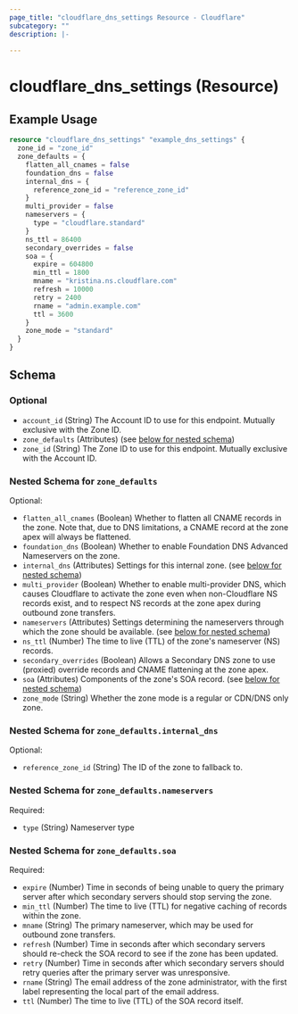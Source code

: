 ```yaml
---
page_title: "cloudflare_dns_settings Resource - Cloudflare"
subcategory: ""
description: |-
  
---
```


# cloudflare_dns_settings (Resource)



## Example Usage

```terraform
resource "cloudflare_dns_settings" "example_dns_settings" {
  zone_id = "zone_id"
  zone_defaults = {
    flatten_all_cnames = false
    foundation_dns = false
    internal_dns = {
      reference_zone_id = "reference_zone_id"
    }
    multi_provider = false
    nameservers = {
      type = "cloudflare.standard"
    }
    ns_ttl = 86400
    secondary_overrides = false
    soa = {
      expire = 604800
      min_ttl = 1800
      mname = "kristina.ns.cloudflare.com"
      refresh = 10000
      retry = 2400
      rname = "admin.example.com"
      ttl = 3600
    }
    zone_mode = "standard"
  }
}
```

<!-- schema generated by tfplugindocs -->
## Schema

### Optional

- `account_id` (String) The Account ID to use for this endpoint. Mutually exclusive with the Zone ID.
- `zone_defaults` (Attributes) (see [below for nested schema](#nestedatt--zone_defaults))
- `zone_id` (String) The Zone ID to use for this endpoint. Mutually exclusive with the Account ID.

<a id="nestedatt--zone_defaults"></a>
### Nested Schema for `zone_defaults`

Optional:

- `flatten_all_cnames` (Boolean) Whether to flatten all CNAME records in the zone. Note that, due to DNS limitations, a CNAME record at the zone apex will always be flattened.
- `foundation_dns` (Boolean) Whether to enable Foundation DNS Advanced Nameservers on the zone.
- `internal_dns` (Attributes) Settings for this internal zone. (see [below for nested schema](#nestedatt--zone_defaults--internal_dns))
- `multi_provider` (Boolean) Whether to enable multi-provider DNS, which causes Cloudflare to activate the zone even when non-Cloudflare NS records exist, and to respect NS records at the zone apex during outbound zone transfers.
- `nameservers` (Attributes) Settings determining the nameservers through which the zone should be available. (see [below for nested schema](#nestedatt--zone_defaults--nameservers))
- `ns_ttl` (Number) The time to live (TTL) of the zone's nameserver (NS) records.
- `secondary_overrides` (Boolean) Allows a Secondary DNS zone to use (proxied) override records and CNAME flattening at the zone apex.
- `soa` (Attributes) Components of the zone's SOA record. (see [below for nested schema](#nestedatt--zone_defaults--soa))
- `zone_mode` (String) Whether the zone mode is a regular or CDN/DNS only zone.

<a id="nestedatt--zone_defaults--internal_dns"></a>
### Nested Schema for `zone_defaults.internal_dns`

Optional:

- `reference_zone_id` (String) The ID of the zone to fallback to.


<a id="nestedatt--zone_defaults--nameservers"></a>
### Nested Schema for `zone_defaults.nameservers`

Required:

- `type` (String) Nameserver type


<a id="nestedatt--zone_defaults--soa"></a>
### Nested Schema for `zone_defaults.soa`

Required:

- `expire` (Number) Time in seconds of being unable to query the primary server after which secondary servers should stop serving the zone.
- `min_ttl` (Number) The time to live (TTL) for negative caching of records within the zone.
- `mname` (String) The primary nameserver, which may be used for outbound zone transfers.
- `refresh` (Number) Time in seconds after which secondary servers should re-check the SOA record to see if the zone has been updated.
- `retry` (Number) Time in seconds after which secondary servers should retry queries after the primary server was unresponsive.
- `rname` (String) The email address of the zone administrator, with the first label representing the local part of the email address.
- `ttl` (Number) The time to live (TTL) of the SOA record itself.


